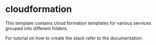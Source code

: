 # cloudformation
This template contains cloud formation templates for various services grouped into different folders.

For tutorial on how to create the stack refer to the documentation.
 
